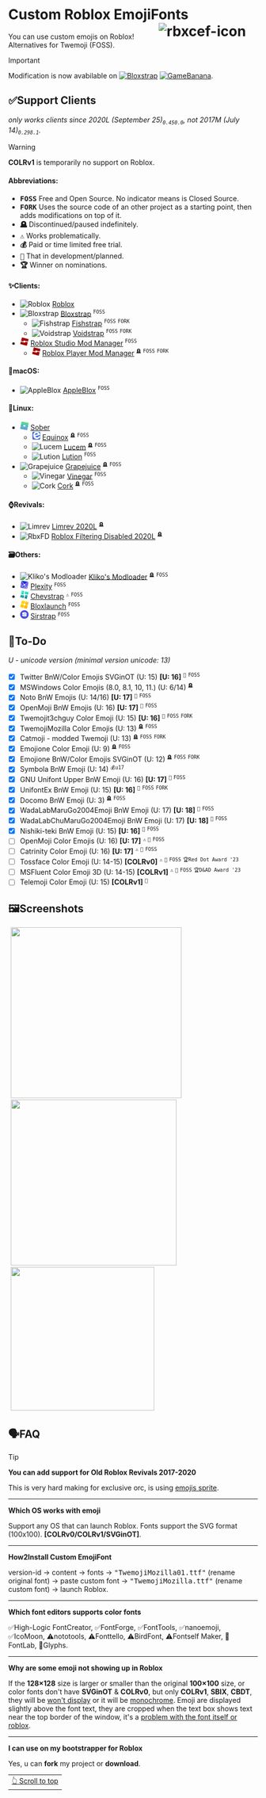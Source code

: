 <!--p align="center">
  <img src="assets/rbxcef-icon.png" width="256">
</p-->

# Custom Roblox EmojiFonts [<img src="assets/rbxcef-icon.png" width="200" align="right" alt="rbxcef-icon">]()
You can use custom emojis on Roblox! Alternatives for Twemoji (FOSS).
> [!IMPORTANT]
> Modification is now avabilable on
[![Bloxstrap](https://img.shields.io/badge/Bloxstrap-3D38C0?style=flat&logo=roblox&logoColor=white)](http://github.com/pizzaboxer/bloxstrap)  [![GameBanana](https://img.shields.io/badge/GameBanana-FFD700?style=flat&logo=gamebanana&logoColor=black)](http://gamebanana.com/mods/455178).

## ✅Support Clients
*only works clients since 2020L (September 25)<sub>`0.450.0`</sub>, not 2017M (July 14)<sub>`0.298.1`</sub>.*
> [!WARNING]
> **COLRv1** is temporarily no support on Roblox.

####  Abbreviations:

- **<kbd>FOSS</kbd>** Free and Open Source. No indicator means is Closed Source.
- **<kbd>FORK</kbd>** Uses the source code of an other project as a starting point, then adds modifications on top of it.
- **<kbd>🪦</kbd>** Discontinued/paused indefinitely.
- **<kbd>⚠</kbd>** Works problematically.
- **<kbd>💰</kbd>** Paid or time limited free trial.
- **<kbd>📆</kbd>** That in development/planned.
- **<kbd>🏆</kbd>** Winner on nominations.

#### ✨Clients:
- <img src="https://avatars.githubusercontent.com/u/4195619?s=200&v=4" alt="Roblox" width="17" height="17"/> [Roblox](http://www.roblox.com/) 
- <img src="https://github.com/pizzaboxer/bloxstrap/blob/main/Images/Bloxstrap.png" alt="Bloxstrap" width="17" height="17"/> [Bloxstrap](http://github.com/pizzaboxer/bloxstrap) <sup>`FOSS`</sup>
  - <img src="https://github.com/returnrqt/fishstrap/blob/main/Images/Bloxstrap.png" alt="Fishstrap" width="17" height="17"/> [Fishstrap](http://github.com/returnrqt/fishstrap) <sup>`FOSS`</sup> <sup>`FORK`</sup>
  - <img src="https://github.com/voidstrap/Voidstrap/blob/main/Bloxstrap/Voidstrap.png" alt="Voidstrap" width="15" height="17"/> [Voidstrap](http://github.com/midaskira/Voidstrap) <sup>`FOSS`</sup> <sup>`FORK`</sup>
- <img src="https://github.com/MaximumADHD/Roblox-Studio-Mod-Manager/blob/main/ProjectSrc/Resources/Logo.png" alt="RbxSModManager" width="17" height="17"/> [Roblox Studio Mod Manager](http://github.com/MaximumADHD/Roblox-Studio-Mod-Manager) <sup>`FOSS`</sup>
  - <img src="https://github.com/MaximumADHD/Roblox-Studio-Mod-Manager/blob/main/ProjectSrc/Resources/Logo.png" alt="RbxSModManager" width="17" height="17"/> [Roblox Player Mod Manager](http://github.com/Malte0621/Roblox-Player-Mod-Manager) <sup>`🪦`</sup> <sup>`FOSS`</sup> <sup>`FORK`</sup>

#### 🍎macOS:
- <img src="https://github.com/OrigamingWasTaken/appleblox/blob/main/.github/assets/logo.png" alt="AppleBlox" width="17" height="17"/> [AppleBlox](http://github.com/OrigamingWasTaken/appleblox) <sup>`FOSS`</sup>

#### 🐧Linux:
- <img src="https://github.com/vinegarhq/sober/blob/master/sober.svg" alt="Sober" width="17" height="17"/> [Sober](http://github.com/vinegarhq/sober)
  - <img src="https://github.com/equinoxhq/equinox/blob/master/assets/equinox.svg" alt="Equinox" width="17" height="17"/> [Equinox](http://github.com/equinoxhq/equinox/) <sup>`🪦`</sup> <sup>`FOSS`</sup>
  - <img src="https://raw.githubusercontent.com/xTrayambak/lucem/refs/heads/master/src/assets/lucem.png" alt="Lucem" width="17" height="17"/> [Lucem](http://github.com/xTrayambak/lucem) <sup>`🪦`</sup> <sup>`FOSS`</sup>
  - <img src="https://github.com/Wookhq/Lution/blob/latest/src/Lution/files/lution1.svg" alt="Lution" width="17" height="17"/> [Lution](http://github.com/Lutionhq/Lution/) <sup>`FOSS`</sup>
- <img src="https://gitlab.com/uploads/-/system/project/avatar/11688812/Grapejuice.png" alt="Grapejuice" width="17" height="17"/> [Grapejuice](http://gitlab.com/brinkervii/grapejuice) <sup>`🪦`</sup> <sup>`FOSS`</sup>
  - <img src="https://github.com/vinegarhq/vinegar/blob/master/data/icons/vinegar.svg" alt="Vinegar" width="17" height="17"/> [Vinegar](http://github.com/vinegarhq/vinegar) <sup>`FOSS`</sup>
  - <img src="https://github.com/Bugadinho/Cork/raw/master/resources/cork.svg" alt="Cork" width="17" height="17"/> [Cork](http://github.com/CorkHQ/Cork) <sup>`🪦`</sup> <sup>`FOSS`</sup>

#### ⌚Revivals:
- <img src="https://github.com/NikSavchenk0/rbxcustom-fontemojis/assets/58150480/e3d1abc6-d172-4c62-9505-ce75393c0fee" alt="Limrev" width="17" height="17"/> [Limrev 2020L](http://www.roblox.cat/) <sup>`🪦`</sup>
- <img src="https://img.itch.zone/aW1nLzEzMTU5MTUwLmpwZw==/315x250%23c/28t7d4.jpg" alt="RbxFD" width="17" height="17"/> [Roblox Filtering Disabled 2020L](http://jetray.itch.io/roblox-filtering-disabled) <sup>`🪦`</sup>

#### 🗃️Others:
- <img src="https://github.com/klikos-modloader/klikos-modloader/blob/main/images/logo.png" alt="Kliko's Modloader" width="17" height="17"/> [Kliko's Modloader](http://github.com/TheKliko/klikos-modloader) <sup>`🪦`</sup> <sup>`FOSS`</sup>
- <img src="https://github.com/KloBraticc/Plexity/blob/main/Images/plexityv2.png" alt="Plexity" width="17" height="17"/> [Plexity](http://github.com/KloBraticc/Plexity) <sup>`FOSS`</sup>
- <img src="https://github.com/FrosSky/Chevstrap/blob/main/app/src/main/res/mipmap-xhdpi/ic_launcher.png" alt="Chevstrap" width="17" height="17"/> [Chevstrap](http://github.com/FrosSky/Chevstrap) <sup>`⚠`</sup> <sup>`FOSS`</sup>
- <img src="https://github.com/bloxlaunch/app/blob/main/public/favicon.png" alt="Bloxlaunch" width="17" height="17"/> [Bloxlaunch](https://github.com/bloxlaunch/app) <sup>`FOSS`</sup>
- <img src="https://github.com/massimopaganigh/Sirstrap/blob/main/images/Sirstrap.png" alt="Sirstrap" width="17" height="17"/> [Sirstrap](http://github.com/massimopaganigh/Sirstrap) <sup>`FOSS`</sup>


## 📜To-Do
*U - unicode version (minimal version unicode: 13)*
- [x] Twitter BnW/Color Emojis SVGinOT (U: 15) **[U: 16]** <sup>`📆`</sup> <sup>`FOSS`</sup>
- [x] MSWindows Color Emojis (8.0, 8.1, 10, 11.) (U: 6/14) <sup>`🪦`</sup>
- [x] Noto BnW Emojis (U: 14/16) **[U: 17]** <sup>`📆`</sup> <sup>`FOSS`</sup>
- [x] OpenMoji BnW Emojis (U: 16) **[U: 17]** <sup>`📆`</sup> <sup>`FOSS`</sup>
- [x] Twemojit3chguy Color Emoji (U: 15) **[U: 16]** <sup>`📆`</sup> <sup>`FOSS`</sup> <sup>`FORK`</sup>
- [x] TwemojiMozilla Color Emojis (U: 13) <sup>`🪦`</sup> <sup>`FOSS`</sup>
- [x] Catmoji - modded Twemoji (U: 13) <sup>`🪦`</sup> <sup>`FOSS`</sup> <sup>`FORK`</sup>
- [x] Emojione Color Emoji (U: 9) <sup>`🪦`</sup> <sup>`FOSS`</sup>
- [x] Emojione BnW/Color Emojis SVGinOT (U: 12) <sup>`🪦`</sup> <sup>`FOSS`</sup> <sup>`FORK`</sup>
- [x] Symbola BnW Emoji (U: 14) <sup>`💰u17`</sup>
- [x] GNU Unifont Upper BnW Emoji (U: 16) **[U: 17]** <sup>`📆`</sup> <sup>`FOSS`</sup>
- [x] UnifontEx BnW Emoji (U: 15) **[U: 16]** <sup>`📆`</sup> <sup>`FOSS`</sup> <sup>`FORK`</sup>
- [x] Docomo BnW Emoji (U: 3) <sup>`🪦`</sup> <sup>`FOSS`</sup>
- [x] WadaLabMaruGo2004Emoji BnW Emoji (U: 17) **[U: 18]** <sup>`📆`</sup> <sup>`FOSS`</sup>
- [x] WadaLabChuMaruGo2004Emoji BnW Emoji (U: 17) **[U: 18]** <sup>`📆`</sup> <sup>`FOSS`</sup>
- [x] Nishiki-teki BnW Emoji (U: 15) **[U: 16]** <sup>`📆`</sup> <sup>`FOSS`</sup>
- [ ] OpenMoji Color Emojis (U: 16) **[U: 17]** <sup>`⚠`</sup> <sup>`📆`</sup> <sup>`FOSS`</sup>
- [ ] Catrinity Color Emoji (U: 16) **[U: 17]** <sup>`⚠`</sup> <sup>`📆`</sup> <sup>`FOSS`</sup>
- [ ] Tossface Color Emoji (U: 14-15) **[COLRv0]** <sup>`⚠`</sup> <sup>`📆`</sup> <sup>`FOSS`</sup> <sup>`🏆Red Dot Award '23`</sup>
- [ ] MSFluent Color Emoji 3D (U: 14-15) **[COLRv1]** <sup>`⚠`</sup> <sup>`📆`</sup> <sup>`FOSS`</sup> <sup>`🏆D&AD Award '23`</sup>
- [ ] Telemoji Color Emoji (U: 15) **[COLRv1]** <sup>`📆`</sup>

## 🖼Screenshots
<p>
  <a href="#"><img src="assets/screenshot1.png" width="345" height="345" hspace="5"/></a>
  <a href="#"><img src="assets/screenshot2.png" width="335" height="335" hspace="5"/></a>
  <a href="#"><img src="assets/screenshot3.png" width="290" height="290" hspace="5"/></a>
</p>

## 🗣FAQ

> [!TIP]
> **You can add support for Old Roblox Revivals 2017-2020**
> 
> This is very hard making for exclusive orc, is using <ins>emojis sprite</ins>.
> 
> ***
> 
> **Which OS works with emoji**
> 
> Support any OS that can launch Roblox. Fonts support the SVG format (100x100). **[COLRv0/COLRv1/SVGinOT]**.
> 
> ***
>
> **How2Install Custom EmojiFont**
> 
> version-id → content → fonts → <kbd>"TwemojiMozilla01.ttf"</kbd> (rename original font) → paste custom font → <kbd>"TwemojiMozilla.ttf"</kbd> (rename custom font) → launch Roblox.
>
> ***
> 
> **Which font editors supports color fonts**
> 
> ✅High-Logic FontCreator, ✅FontForge, ✅FontTools, ✅nanoemoji, ✅IcoMoon, ⚠️nototools, ⚠️Fonttello, ⚠️BirdFont, ⚠️Fontself Maker, 🚫FontLab, 🚫Glyphs.
>
> ***
>
> **Why are some emoji not showing up in Roblox**
> 
> If the **128×128** size is larger or smaller than the original **100×100** size, or color fonts don't have **SVGinOT** & **COLRv0**, but only **COLRv1**, **SBIX**, **CBDT**, they will be <ins>won't display</ins> or it will be <ins>monochrome</ins>.
> Emoji are displayed slightly above the font text, they are cropped when the text box shows text near the top border of the window, it's a <ins>problem with the font itself or roblox</ins>.
>
> ***
>
> **I can use on my bootstrapper for Roblox**
>
> Yes, u can **fork** my project or **download**.

<div align="right">
<table><td>
<a href="#start-of-content">👆 Scroll to top</a>
</td></table>
</div>
<!--
* [Limrev 2020L (RIP)](http://www.roblox.cat/)
---
> [!WARNING]
> Placeholder.
---
Early: January, February, March, April
Mid: May, June, July, August
Late: September, October, November, December
* <img src="https://github.com/midaskira/Hellstrap/blob/ffd4c880b2711d4d91966bfdd06cdae4c74b0863/Images/Hellstrap.png" alt="Hellstrap" width="17" height="17"/> [Hellstrap](http://github.com/midaskira/Hellstrap) <sup>`FOSS`</sup> <sup>`FORK`</sup
-->
